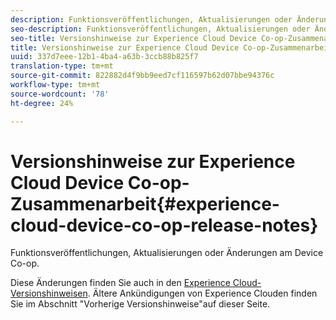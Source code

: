 ```yaml
---
description: Funktionsveröffentlichungen, Aktualisierungen oder Änderungen am Device Co-op.
seo-description: Funktionsveröffentlichungen, Aktualisierungen oder Änderungen am Device Co-op.
seo-title: Versionshinweise zur Experience Cloud Device Co-op-Zusammenarbeit
title: Versionshinweise zur Experience Cloud Device Co-op-Zusammenarbeit
uuid: 337d7eee-12b1-4ba4-a63b-3ccb88b825f7
translation-type: tm+mt
source-git-commit: 822882d4f9bb9eed7cf116597b62d07bbe94376c
workflow-type: tm+mt
source-wordcount: '78'
ht-degree: 24%

---
```



# Versionshinweise zur Experience Cloud Device Co-op-Zusammenarbeit{#experience-cloud-device-co-op-release-notes}

Funktionsveröffentlichungen, Aktualisierungen oder Änderungen am Device Co-op.

Diese Änderungen finden Sie auch in den [Experience Cloud-Versionshinweisen](https://docs.adobe.com/content/help/de-DE/release-notes/experience-cloud/current.html). Ältere Ankündigungen von Experience Clouden finden Sie im Abschnitt &quot;Vorherige Versionshinweise&quot;auf dieser Seite.

